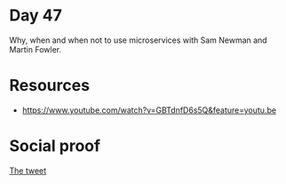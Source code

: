 # Day 47

Why, when and when not to use microservices with Sam Newman and Martin Fowler.

# Resources

- https://www.youtube.com/watch?v=GBTdnfD6s5Q&feature=youtu.be

# Social proof

[The tweet](https://twitter.com/jennapederson/status/1303354742496792576?s=20)

